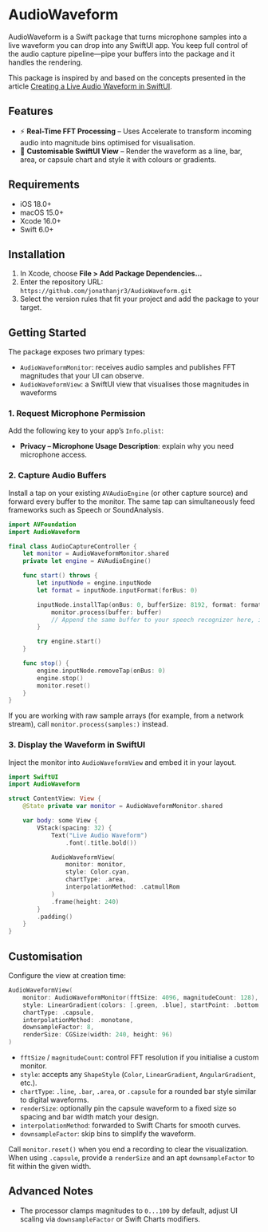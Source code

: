 # AudioWaveform

AudioWaveform is a Swift package that turns microphone samples into a live waveform you can drop into any SwiftUI app. You keep full control of the audio capture pipeline—pipe your buffers into the package and it handles the  rendering.

This package is inspired by and based on the concepts presented in the article [Creating a Live Audio Waveform in SwiftUI](https://www.createwithswift.com/creating-a-live-audio-waveform-in-swiftui/).

## Features

- ⚡ **Real-Time FFT Processing** – Uses Accelerate to transform incoming audio into magnitude bins optimised for visualisation.
- 🎨 **Customisable SwiftUI View** – Render the waveform as a line, bar, area, or capsule chart and style it with colours or gradients.

## Requirements

- iOS 18.0+
- macOS 15.0+
- Xcode 16.0+
- Swift 6.0+

## Installation

1. In Xcode, choose **File > Add Package Dependencies…**
2. Enter the repository URL: `https://github.com/jonathanjr3/AudioWaveform.git`
3. Select the version rules that fit your project and add the package to your target.

## Getting Started

The package exposes two primary types:

- `AudioWaveformMonitor`: receives audio samples and publishes FFT magnitudes that your UI can observe.
- `AudioWaveformView`: a SwiftUI view that visualises those magnitudes in waveforms

### 1. Request Microphone Permission

Add the following key to your app’s `Info.plist`:

- **Privacy – Microphone Usage Description**: explain why you need microphone access.

### 2. Capture Audio Buffers

Install a tap on your existing `AVAudioEngine` (or other capture source) and forward every buffer to the monitor. The same tap can simultaneously feed frameworks such as Speech or SoundAnalysis.

```swift
import AVFoundation
import AudioWaveform

final class AudioCaptureController {
    let monitor = AudioWaveformMonitor.shared
    private let engine = AVAudioEngine()

    func start() throws {
        let inputNode = engine.inputNode
        let format = inputNode.inputFormat(forBus: 0)

        inputNode.installTap(onBus: 0, bufferSize: 8192, format: format) { buffer, _ in
            monitor.process(buffer: buffer)
            // Append the same buffer to your speech recognizer here, if using any.
        }

        try engine.start()
    }

    func stop() {
        engine.inputNode.removeTap(onBus: 0)
        engine.stop()
        monitor.reset()
    }
}
```

If you are working with raw sample arrays (for example, from a network stream), call `monitor.process(samples:)` instead.

### 3. Display the Waveform in SwiftUI

Inject the monitor into `AudioWaveformView` and embed it in your layout.

```swift
import SwiftUI
import AudioWaveform

struct ContentView: View {
    @State private var monitor = AudioWaveformMonitor.shared

    var body: some View {
        VStack(spacing: 32) {
            Text("Live Audio Waveform")
                .font(.title.bold())

            AudioWaveformView(
                monitor: monitor,
                style: Color.cyan,
                chartType: .area,
                interpolationMethod: .catmullRom
            )
            .frame(height: 240)
        }
        .padding()
    }
}
```

## Customisation

Configure the view at creation time:

```swift
AudioWaveformView(
    monitor: AudioWaveformMonitor(fftSize: 4096, magnitudeCount: 128),
    style: LinearGradient(colors: [.green, .blue], startPoint: .bottom, endPoint: .top),
    chartType: .capsule,
    interpolationMethod: .monotone,
    downsampleFactor: 8,
    renderSize: CGSize(width: 240, height: 96)
)
```

- `fftSize` / `magnitudeCount`: control FFT resolution if you initialise a custom monitor.
- `style`: accepts any `ShapeStyle` (`Color`, `LinearGradient`, `AngularGradient`, etc.).
- `chartType`: `.line`, `.bar`, `.area`, or `.capsule` for a rounded bar style similar to digital waveforms.
- `renderSize`: optionally pin the capsule waveform to a fixed size so spacing and bar width match your design.
- `interpolationMethod`: forwarded to Swift Charts for smooth curves.
- `downsampleFactor`: skip bins to simplify the waveform.

Call `monitor.reset()` when you end a recording to clear the visualization. When using `.capsule`, provide a `renderSize` and an apt `downsampleFactor` to fit within the given width.

## Advanced Notes

- The processor clamps magnitudes to `0...100` by default, adjust UI scaling via `downsampleFactor` or Swift Charts modifiers.
